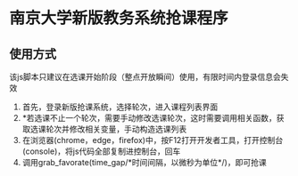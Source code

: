 # 南京大学新版教务系统抢课程序

## 使用方式

该js脚本只建议在选课开始阶段（整点开放瞬间）使用，有限时间内登录信息会失效

1. 首先，登录新版抢课系统，选择轮次，进入课程列表界面
2. \*若选课不止一个轮次，需要手动修改选课轮次，这时需要调用相关函数，获取选课轮次并修改相关变量，手动构造选课列表
3. 在浏览器(chrome，edge，firefox)中，按F12打开开发者工具，打开控制台(console)，将js代码全部复制进控制台，回车
4. 调用grab_favorate(time_gap/\*时间间隔，以微秒为单位\*/)，即可抢课
